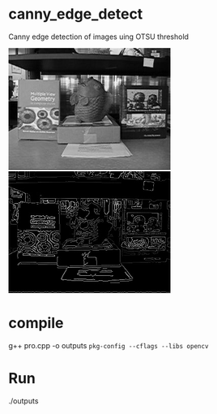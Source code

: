 # canny_edge_detect
Canny edge detection of images uing OTSU threshold

![alt text]( Fish/img/0001.jpg  "original image")   ![alt text]( output2/output3.jpg  "image with edges")

# compile

g++ pro.cpp -o outputs `pkg-config --cflags --libs opencv`

# Run
./outputs


